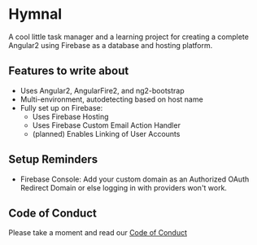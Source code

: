 # Hymnal
A cool little task manager and a learning project for creating a complete Angular2 using Firebase as a database and hosting platform. 


## Features to write about 
- Uses Angular2, AngularFire2, and ng2-bootstrap
- Multi-environment, autodetecting based on host name
- Fully set up on Firebase:
	- Uses Firebase Hosting 
  - Uses Firebase Custom Email Action Handler
  - (planned) Enables Linking of User Accounts
  

## Setup Reminders
- Firebase Console: Add your custom domain as an Authorized OAuth Redirect Domain or else logging in with providers won't work.

  




## Code of Conduct

Please take a moment and read our [Code of Conduct](CODE_OF_CONDUCT.md)
